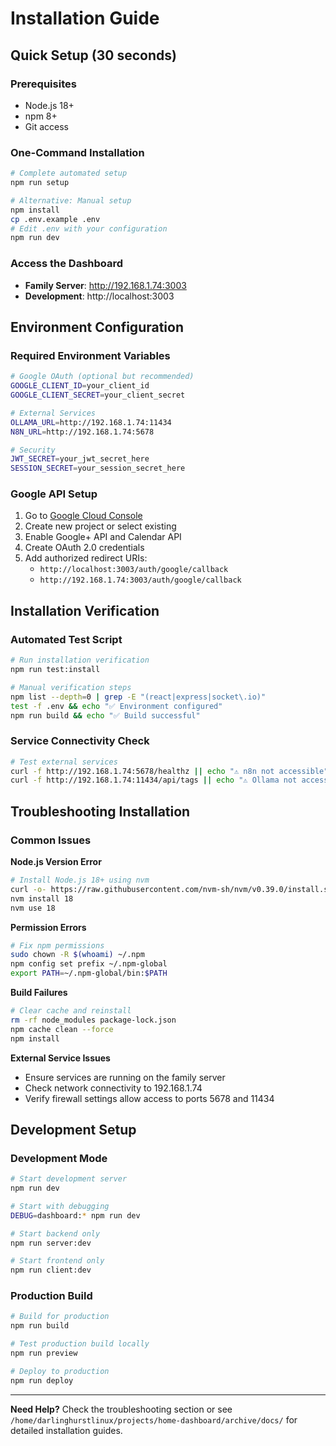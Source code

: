 # Installation Guide

## Quick Setup (30 seconds)

### Prerequisites
- Node.js 18+ 
- npm 8+
- Git access

### One-Command Installation
```bash
# Complete automated setup
npm run setup

# Alternative: Manual setup
npm install
cp .env.example .env
# Edit .env with your configuration
npm run dev
```

### Access the Dashboard
- **Family Server**: http://192.168.1.74:3003
- **Development**: http://localhost:3003

## Environment Configuration

### Required Environment Variables
```bash
# Google OAuth (optional but recommended)
GOOGLE_CLIENT_ID=your_client_id
GOOGLE_CLIENT_SECRET=your_client_secret

# External Services
OLLAMA_URL=http://192.168.1.74:11434
N8N_URL=http://192.168.1.74:5678

# Security
JWT_SECRET=your_jwt_secret_here
SESSION_SECRET=your_session_secret_here
```

### Google API Setup
1. Go to [Google Cloud Console](https://console.cloud.google.com)
2. Create new project or select existing
3. Enable Google+ API and Calendar API
4. Create OAuth 2.0 credentials
5. Add authorized redirect URIs:
   - `http://localhost:3003/auth/google/callback`
   - `http://192.168.1.74:3003/auth/google/callback`

## Installation Verification

### Automated Test Script
```bash
# Run installation verification
npm run test:install

# Manual verification steps
npm list --depth=0 | grep -E "(react|express|socket\.io)"
test -f .env && echo "✅ Environment configured"
npm run build && echo "✅ Build successful"
```

### Service Connectivity Check
```bash
# Test external services
curl -f http://192.168.1.74:5678/healthz || echo "⚠️ n8n not accessible"
curl -f http://192.168.1.74:11434/api/tags || echo "⚠️ Ollama not accessible"
```

## Troubleshooting Installation

### Common Issues

**Node.js Version Error**
```bash
# Install Node.js 18+ using nvm
curl -o- https://raw.githubusercontent.com/nvm-sh/nvm/v0.39.0/install.sh | bash
nvm install 18
nvm use 18
```

**Permission Errors**
```bash
# Fix npm permissions
sudo chown -R $(whoami) ~/.npm
npm config set prefix ~/.npm-global
export PATH=~/.npm-global/bin:$PATH
```

**Build Failures**
```bash
# Clear cache and reinstall
rm -rf node_modules package-lock.json
npm cache clean --force
npm install
```

**External Service Issues**
- Ensure services are running on the family server
- Check network connectivity to 192.168.1.74
- Verify firewall settings allow access to ports 5678 and 11434

## Development Setup

### Development Mode
```bash
# Start development server
npm run dev

# Start with debugging
DEBUG=dashboard:* npm run dev

# Start backend only
npm run server:dev

# Start frontend only  
npm run client:dev
```

### Production Build
```bash
# Build for production
npm run build

# Test production build locally
npm run preview

# Deploy to production
npm run deploy
```

---

**Need Help?** Check the troubleshooting section or see `/home/darlinghurstlinux/projects/home-dashboard/archive/docs/` for detailed installation guides.